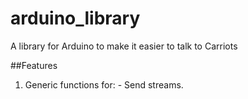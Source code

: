 arduino_library
===============

A library for Arduino to make it easier to talk to Carriots

##Features

   1. Generic functions for:
   	- Send streams.
